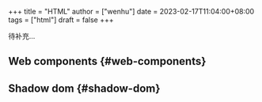 +++
title = "HTML"
author = ["wenhu"]
date = 2023-02-17T11:04:00+08:00
tags = ["html"]
draft = false
+++

待补充...


## Web components {#web-components}


## Shadow dom {#shadow-dom}
